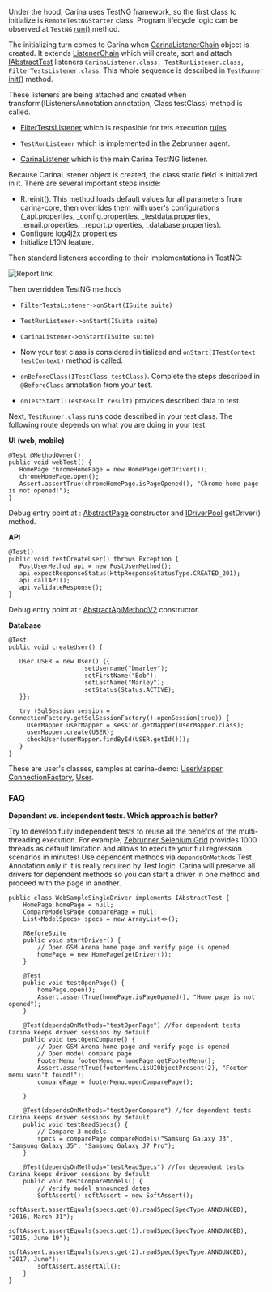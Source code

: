 Under the hood, Carina uses TestNG framework, so the first class to initialize is `RemoteTestNGStarter` class. Program lifecycle logic can be observed at `TestNG` [run()](https://github.com/cbeust/testng/blob/c394d371224b7d1aa3872c34c1f7818e2b9335f9/testng-core/src/main/java/org/testng/TestNG.java#L1058) method.

The initializing turn comes to Carina when [CarinaListenerChain](https://github.com/zebrunner/carina/blob/master/carina-core/src/main/java/com/qaprosoft/carina/core/foundation/listeners/CarinaListenerChain.java) object is created.
It extends [ListenerChain](http://javadox.com/com.nordstrom.tools/testng-foundation/1.10.0/com/nordstrom/automation/testng/package-summary.html)
which will create, sort and attach [IAbstractTest](https://github.com/zebrunner/carina/blob/60bea823c0921cb808e4c68eb6c056710a72b847/carina-core/src/main/java/com/qaprosoft/carina/core/foundation/IAbstractTest.java#L49) listeners `CarinaListener.class, TestRunListener.class, FilterTestsListener.class`. This whole sequence is described in `TestRunner` [init()](https://github.com/cbeust/testng/blob/c394d371224b7d1aa3872c34c1f7818e2b9335f9/testng-core/src/main/java/org/testng/TestRunner.java#L229) method.

These listeners are being attached and created when transform(IListenersAnnotation annotation, Class testClass) method is called.

* [FilterTestsListener](https://github.com/zebrunner/carina/blob/1202f5f7a660e53ab463548dd111682b310be261/carina-core/src/main/java/com/qaprosoft/carina/core/foundation/listeners/FilterTestsListener.java#L33) which is resposible for tets execution [rules]( https://zebrunner.github.io/carina/configuration/#tests-execution-filter-configuration)

* `TestRunListener` which is implemented in the Zebrunner agent. 

* [CarinaListener](https://github.com/zebrunner/carina/blob/1202f5f7a660e53ab463548dd111682b310be261/carina-core/src/main/java/com/qaprosoft/carina/core/foundation/listeners/CarinaListener.java#L105) which is the main Carina TestNG listener.

Because CarinaListener object is created, the class static field is initialized in it. There are several important steps inside:

* R.reinit(). This method loads default values for all parameters from [carina-core](https://github.com/zebrunner/carina/blob/master/carina-core/src/main/resources), then overrides them with user's configurations (_api.properties, _config.properties, _testdata.properties, _email.properties, _report.properties, _database.properties).
* Configure log4j2x properties 
* Initialize L10N feature.

Then standard listeners according to their implementations in TestNG:

![Report link](../img/debug_entry_point1.png)

Then overridden TestNG methods

* `FilterTestsListener->onStart(ISuite suite)`

* `TestRunListener->onStart(ISuite suite)`

* `CarinaListener->onStart(ISuite suite)`

* Now your test class is considered initialized and `onStart(ITestContext testContext)` method is called.

* `onBeforeClass(ITestClass testClass)`. Complete the steps described in `@BeforeClass` annotation from your test.

* `onTestStart(ITestResult result)` provides described data to test.

Next, `TestRunner.class` runs code described in your test class. The following route depends on what you are doing in your test:

**UI (web, mobile)**

```
@Test @MethodOwner()
public void webTest() {
   HomePage chromeHomePage = new HomePage(getDriver());
   chromeHomePage.open();
   Assert.assertTrue(chromeHomePage.isPageOpened(), "Chrome home page is not opened!"); 
} 
```

Debug entry point at : [AbstractPage](https://github.com/zebrunner/carina/blob/master/carina-webdriver/src/main/java/com/qaprosoft/carina/core/gui/AbstractPage.java) constructor and [IDriverPool](https://github.com/zebrunner/carina/blob/master/carina-webdriver/src/main/java/com/qaprosoft/carina/core/foundation/webdriver/IDriverPool.java) getDriver() method.
   
**API**

```
@Test()
public void testCreateUser() throws Exception {
   PostUserMethod api = new PostUserMethod();
   api.expectResponseStatus(HttpResponseStatusType.CREATED_201);
   api.callAPI();
   api.validateResponse();
}
```

Debug entry point at : [AbstractApiMethodV2](https://github.com/zebrunner/carina/blob/master/carina-api/src/main/java/com/qaprosoft/carina/core/foundation/api/AbstractApiMethodV2.java) constructor.

**Database**

```
@Test
public void createUser() {

   User USER = new User() {{
                     setUsername("bmarley");
                     setFirstName("Bob");
                     setLastName("Marley");
                     setStatus(Status.ACTIVE);
   }};

   try (SqlSession session = ConnectionFactory.getSqlSessionFactory().openSession(true)) {
     UserMapper userMapper = session.getMapper(UserMapper.class);
     userMapper.create(USER);
     checkUser(userMapper.findById(USER.getId()));
   }
}
```  

These are user's classes, samples at carina-demo: [UserMapper](https://github.com/zebrunner/carina-demo/blob/master/src/main/java/com/qaprosoft/carina/demo/db/mappers/UserMapper.java), [ConnectionFactory](https://github.com/zebrunner/carina-demo/blob/master/src/main/java/com/qaprosoft/carina/demo/utils/ConnectionFactory.java), [User](https://github.com/zebrunner/carina-demo/blob/master/src/main/java/com/qaprosoft/carina/demo/db/models/User.java).

### FAQ

**Dependent vs. independent tests. Which approach is better?**

Try to develop fully independent tests to reuse all the benefits of the multi-threading execution. For example, [Zebrunner Selenium Grid](https://zebrunner.com/) provides 1000 threads as default limitation and allows to execute your full regression scenarios in minutes!
Use dependent methods via `dependsOnMethods` Test Annotation only if it is really required by Test logic. Carina will preserve all drivers for dependent methods so you can start a driver in one method and proceed with the page in another.
```
public class WebSampleSingleDriver implements IAbstractTest {
    HomePage homePage = null;
    CompareModelsPage comparePage = null;
    List<ModelSpecs> specs = new ArrayList<>();

    @BeforeSuite
    public void startDriver() {
        // Open GSM Arena home page and verify page is opened
        homePage = new HomePage(getDriver());
    }
    
    @Test
    public void testOpenPage() {
        homePage.open();
        Assert.assertTrue(homePage.isPageOpened(), "Home page is not opened");
    }
    
    @Test(dependsOnMethods="testOpenPage") //for dependent tests Carina keeps driver sessions by default
    public void testOpenCompare() {
        // Open GSM Arena home page and verify page is opened
        // Open model compare page
        FooterMenu footerMenu = homePage.getFooterMenu();
        Assert.assertTrue(footerMenu.isUIObjectPresent(2), "Footer menu wasn't found!");
        comparePage = footerMenu.openComparePage();

    }
    
    @Test(dependsOnMethods="testOpenCompare") //for dependent tests Carina keeps driver sessions by default
    public void testReadSpecs() {
        // Compare 3 models
        specs = comparePage.compareModels("Samsung Galaxy J3", "Samsung Galaxy J5", "Samsung Galaxy J7 Pro");
    }
    
    @Test(dependsOnMethods="testReadSpecs") //for dependent tests Carina keeps driver sessions by default
    public void testCompareModels() {
        // Verify model announced dates
        SoftAssert() softAssert = new SoftAssert();
        softAssert.assertEquals(specs.get(0).readSpec(SpecType.ANNOUNCED), "2016, March 31");
        softAssert.assertEquals(specs.get(1).readSpec(SpecType.ANNOUNCED), "2015, June 19");
        softAssert.assertEquals(specs.get(2).readSpec(SpecType.ANNOUNCED), "2017, June");
        softAssert.assertAll();
    }
}
```
